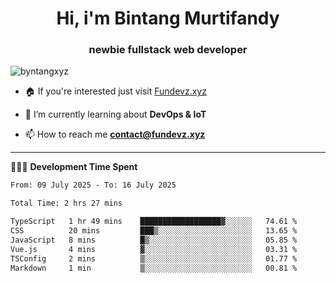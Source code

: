 <h1 align="center">Hi, i'm Bintang Murtifandy</h1>
<h3 align="center">newbie fullstack web developer</h3>

<p align="left"> <img src="https://komarev.com/ghpvc/?username=byntangxyz&label=Profile%20views&color=0e75b6&style=flat" alt="byntangxyz" /> </p>

- 🏠 If you're interested just visit [Fundevz.xyz](https://fundevz.xyz)

- 🌱 I’m currently learning about **DevOps & IoT**

- 📫 How to reach me **[contact@fundevz.xyz](mailto:contact@fundevz.xyz)**

<hr />

👩🏿‍💻 **Development Time Spent**

<p><!--START_SECTION:waka-->

```txt
From: 09 July 2025 - To: 16 July 2025

Total Time: 2 hrs 27 mins

TypeScript   1 hr 49 mins    ██████████████████▓░░░░░░   74.61 %
CSS          20 mins         ███▒░░░░░░░░░░░░░░░░░░░░░   13.65 %
JavaScript   8 mins          █▒░░░░░░░░░░░░░░░░░░░░░░░   05.85 %
Vue.js       4 mins          ▓░░░░░░░░░░░░░░░░░░░░░░░░   03.31 %
TSConfig     2 mins          ▒░░░░░░░░░░░░░░░░░░░░░░░░   01.77 %
Markdown     1 min           ▒░░░░░░░░░░░░░░░░░░░░░░░░   00.81 %
```

<!--END_SECTION:waka--></p>
